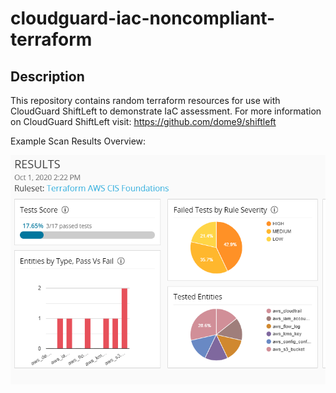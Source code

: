# cloudguard-iac-noncompliant-terraform

## Description

This repository contains random terraform resources for use with CloudGuard ShiftLeft to demonstrate IaC assessment.  For more information on CloudGuard ShiftLeft visit: https://github.com/dome9/shiftleft


Example Scan Results Overview: 

![ShiftLeft IaC Scan](./ShiftLeft_IaC_Scan.PNG)
